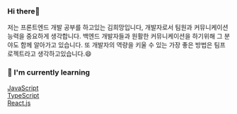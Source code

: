 ### Hi there👋

저는 프론트엔드 개발 공부를 하고있는 김희망입니다, 개발자로서 팀원과 커뮤니케이션 능력을 중요하게 생각합니다.
백엔드 개발자들과 원활한 커뮤니케이션을 하기위해 그 분야도 함께 알아가고 있습니다.
또 개발자의 역량을 키울 수 있는 가장 좋은 방법은 팀프로젝트라고 생각하고있습니다.😄

### 🌱 I'm currently learning
[JavaScript](https://ko.wikipedia.org/wiki/%EC%9E%90%EB%B0%94%EC%8A%A4%ED%81%AC%EB%A6%BD%ED%8A%B8)  
[TypeScript](https://ko.wikipedia.org/wiki/%ED%83%80%EC%9E%85%EC%8A%A4%ED%81%AC%EB%A6%BD%ED%8A%B8)  
[React.js](https://ko.wikipedia.org/wiki/%EB%A6%AC%EC%95%A1%ED%8A%B8_(%EC%9B%B9_%ED%94%84%EB%A0%88%EC%9E%84%EC%9B%8C%ED%81%AC))  

<!--
**KIMHUEMANG/Kimhuemang** is a ✨ _special_ ✨ repository because its `README.md` (this file) appears on your GitHub profile.

Here are some ideas to get you started:

- 🔭 I’m currently working on ...
- 🌱 I’m currently learning ...
- 👯 I’m looking to collaborate on ...
- 🤔 I’m looking for help with ...
- 💬 Ask me about ...
- 📫 How to reach me: ...
- 😄 Pronouns: ...
- ⚡ Fun fact: ...
-->
